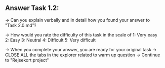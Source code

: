 Answer Task 1.2:
------------------

-> Can you explain verbally and in detail how you found your answer to "Task 2.0.md"?

-> How would you rate the difficulty of this task in the scale of 
	1: Very easy
	2: Easy
	3: Neutral
	4: Difficult
	5: Very difficult 
	
-> When you complete your answer, you are ready for your original task
-> CLOSE ALL the tabs in the explorer related to warm up question
-> Continue to "Rejsekort project"
